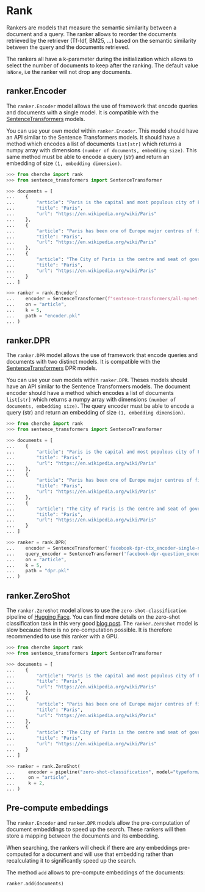 # Rank

Rankers are models that measure the semantic similarity between a document and a query. The ranker allows to reorder the documents retrieved by the retriever (Tf-Idf, BM25, ...) based on the semantic similarity between the query and the documents retrieved.

The rankers all have a k-parameter during the initialization which allows to select the number of documents to keep after the ranking. The default value is`None`, i.e the ranker will not drop any documents.

## ranker.Encoder

The `ranker.Encoder` model allows the use of framework that encode queries and documents with a single model. It is compatible with the [SentenceTransformers](https://www.sbert.net/docs/pretrained_models.html) models.

You can use your own model within `ranker.Encoder`. This model should have an API similar to the Sentence Transformers models. It should have a method which encodes a list of documents `list[str]` which returns a numpy array with dimensions `(number of documents, embedding size)`. This same method must be able to encode a query (str) and return an embedding of size `(1, embedding dimension)`.

```python
>>> from cherche import rank
>>> from sentence_transformers import SentenceTransformer

>>> documents = [
...    {
...        "article": "Paris is the capital and most populous city of France",
...        "title": "Paris",
...        "url": "https://en.wikipedia.org/wiki/Paris"
...    },
...    {
...        "article": "Paris has been one of Europe major centres of finance, diplomacy , commerce , fashion , gastronomy , science , and arts.",
...        "title": "Paris",
...        "url": "https://en.wikipedia.org/wiki/Paris"
...    },
...    {
...        "article": "The City of Paris is the centre and seat of government of the region and province of Île-de-France .",
...        "title": "Paris",
...        "url": "https://en.wikipedia.org/wiki/Paris"
...    }
... ]

>>> ranker = rank.Encoder(
...    encoder = SentenceTransformer(f"sentence-transformers/all-mpnet-base-v2").encode,
...    on = "article",
...    k = 5,
...    path = "encoder.pkl"
... )
```

## ranker.DPR

The `ranker.DPR` model allows the use of framework that encode queries and documents with two distinct models. It is compatible with the [SentenceTransformers](https://www.sbert.net/docs/pretrained_models.html) DPR models.

You can use your own models within `ranker.DPR`. Theses models should have an API similar to the Sentence Transformers models. The document encoder should have a method which encodes a list of documents `list[str]` which returns a numpy array with dimensions `(number of documents, embedding size)`. The query encoder must be able to encode a query (str) and return an embedding of size `(1, embedding dimension)`.

```python
>>> from cherche import rank
>>> from sentence_transformers import SentenceTransformer

>>> documents = [
...    {
...        "article": "Paris is the capital and most populous city of France",
...        "title": "Paris",
...        "url": "https://en.wikipedia.org/wiki/Paris"
...    },
...    {
...        "article": "Paris has been one of Europe major centres of finance, diplomacy , commerce , fashion , gastronomy , science , and arts.",
...        "title": "Paris",
...        "url": "https://en.wikipedia.org/wiki/Paris"
...    },
...    {
...        "article": "The City of Paris is the centre and seat of government of the region and province of Île-de-France .",
...        "title": "Paris",
...        "url": "https://en.wikipedia.org/wiki/Paris"
...    }
... ]

>>> ranker = rank.DPR(
...    encoder = SentenceTransformer('facebook-dpr-ctx_encoder-single-nq-base').encode,
...    query_encoder = SentenceTransformer('facebook-dpr-question_encoder-single-nq-base').encode,
...    on = "article",
...    k = 5,
...    path = "dpr.pkl"
... )
```

## ranker.ZeroShot

The `ranker.ZeroShot` model allows to use the `zero-shot-classification` pipeline of [Hugging Face](https://huggingface.co/facebook/bart-large-mnli). You can find more details on the zero-shot classification task in this very good [blog post](https://joeddav.github.io/blog/2020/05/29/ZSL.html). The `ranker.ZeroShot` model is slow because there is no pre-computation possible. It is therefore recommended to use this ranker with a GPU.

```python
>>> from cherche import rank
>>> from sentence_transformers import SentenceTransformer

>>> documents = [
...    {
...        "article": "Paris is the capital and most populous city of France",
...        "title": "Paris",
...        "url": "https://en.wikipedia.org/wiki/Paris"
...    },
...    {
...        "article": "Paris has been one of Europe major centres of finance, diplomacy , commerce , fashion , gastronomy , science , and arts.",
...        "title": "Paris",
...        "url": "https://en.wikipedia.org/wiki/Paris"
...    },
...    {
...        "article": "The City of Paris is the centre and seat of government of the region and province of Île-de-France .",
...        "title": "Paris",
...        "url": "https://en.wikipedia.org/wiki/Paris"
...    }
... ]

>>> ranker = rank.ZeroShot(
...     encoder = pipeline("zero-shot-classification", model="typeform/distilbert-base-uncased-mnli"),
...     on = "article",
...     k = 2,
... )
```

## Pre-compute embeddings

The `ranker.Encoder` and `ranker.DPR` models allow the pre-computation of document embeddings to speed up the search. These rankers will then store a mapping between the documents and its embedding.

When searching, the rankers will check if there are any embeddings pre-computed for a document and will use that embedding rather than recalculating it to significantly speed up the search.

The method `add` allows to pre-compute embeddings of the documents:

```python
ranker.add(documents)
```
